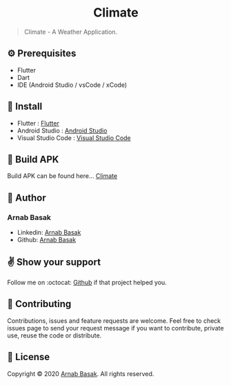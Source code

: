 # <center>Climate</center>
> Climate - A Weather Application.

## :gear: Prerequisites
* Flutter
* Dart
* IDE (Android Studio / vsCode / xCode)

## :envelope_with_arrow: Install
* Flutter : [Flutter](https://flutter.dev/)
* Android Studio : [Android Studio](https://developer.android.com/studio/?gclsrc=ds&gclsrc=ds)
* Visual Studio Code : [Visual Studio Code](https://code.visualstudio.com/)

## :hammer: Build APK

Build APK can be found here... [Climate](https://github.com/arnabb38/clima)

## :bust_in_silhouette: Author
### Arnab Basak
* Linkedin: [Arnab Basak](https://linkedin/in/arnab-basak)
* Github: [Arnab Basak](https://github.com/arnabb38)

## :v: Show your support
Follow me on :octocat: [Github](https://github.com/arnabb38) if that project helped you.

## :handshake: Contributing
Contributions, issues and feature requests are welcome.
Feel free to check issues page to send your request message if you want to contribute, private use, reuse the code or distribute.

## :memo: License
Copyright © 2020 [Arnab Basak](https://github.com/arnabb38). All rights reserved. 
